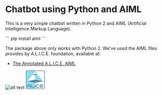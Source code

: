# Chatbot using Python and AIML

This is a very simple chatbot written in Python 2 and AIML (Artificial Intelligence Markup Language).

´´´
pip install aiml
´´´

The package above only works with Python 2. We've used the AIML files provides by A.L.I.C.E. foundation, available at:

* [The Annotated A.L.I.C.E. AIML](http://www.alicebot.org/aiml/aaa/)


![alt text](https://raw.githubusercontent.com/heitorb/Searching_on_Twitter_using_Python/master/python.png) ![alt text](https://raw.githubusercontent.com/heitorb/Chatbot_using_Python_and_AIML/master/alice.jpg)
